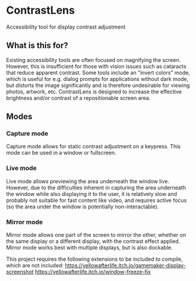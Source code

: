 # ContrastLens
Accessibility tool for display contrast adjustment

## What is this for?
Existing accessibility tools are often focused on magnifying the screen. However, this is insufficient for those with vision issues such as cataracts that reduce apparent contrast. Some tools include an "invert colors" mode, which is useful for e.g. dialog prompts for applications without dark mode, but distorts the image significantly and is therefore undesirable for viewing photos, artwork, etc. ContrastLens is designed to increase the effective brightness and/or contrast of a repositionable screen area.

## Modes
### Capture mode
Capture mode allows for static contrast adjustment on a keypress. This mode can be used in a window or fullscreen.

### Live mode
Live mode allows previewing the area underneath the window live. However, due to the difficulties inherent in capturing the area underneath the window while also displaying it to the user, it is relatively slow and probably not suitable for fast content like video, and requires active focus (so the area under the window is potentially non-interactable).

### Mirror mode
Mirror mode allows one part of the screen to mirror the other, whether on the same display or a different display, with the contrast effect applied. Mirror mode works best with multiple displays, but is also dockable.

This project requires the following extensions to be included to compile, which are not included:
https://yellowafterlife.itch.io/gamemaker-display-screenshot
https://yellowafterlife.itch.io/window-freeze-fix
